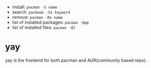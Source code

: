 - install: `pacman -S name`
- search: `packman -Ss keyword`
- remove: `pacman -Rs name`
- list of installed packages: `pacman -Qqe`
- list of installed files: `pacman -Ql`

# yay

yay is the frontend for both pacman and AUR(community based repo).
